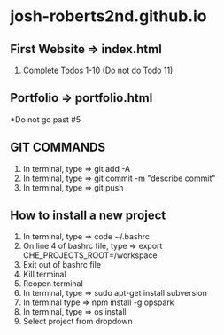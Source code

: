 # josh-roberts2nd.github.io
## First Website => index.html
1) Complete Todos 1-10 (Do not do Todo 11)

## Portfolio => portfolio.html
*Do not go past #5

## GIT COMMANDS ##
1) In terminal, type => git add -A
2) In terminal, type => git commit -m "describe commit"
3) In terminal, type => git push

## How to install a new project
1) In terminal, type => code ~/.bashrc
2) On line 4 of bashrc file, type => export CHE_PROJECTS_ROOT=/workspace
3) Exit out of bashrc file
4) Kill terminal
5) Reopen terminal
6) In terminal, type => sudo apt-get install subversion
7) In terminal type => npm install -g opspark
8) In terminal, type => os install
9) Select project from dropdown